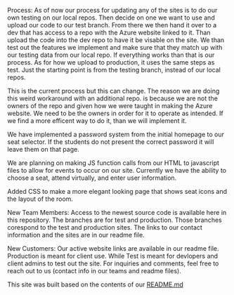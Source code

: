 Process:
As of now our process for updating any of the sites is to do our own testing on our local repos. Then decide on one we
want to use and upload our code to our test branch. From there we then hand it over to a dev that has access to a repo
with the Azure website linked to it. Than upload the code into the dev repo to have it be visable on the site. We than
test out the features we implement and make sure that they match up with our testing data from our local repo. If
everything works than that is our process. As for how we upload to production, it uses the same steps as test. 
Just the starting point is from the testing branch, instead of our local repos.

This is the current process but this can change. The reason we are doing this weird workaround with an additional repo.
is because we are not the owners of the repo and given how we were taught in making the Azure website. We need to be 
the owners in order for it to operate as intended. If we find a more efficent way to do it, than we will implement it.

We have implemented a password system from the initial homepage to our seat selector. If the students do not present the correct password it will leave them on that page. 

We are planning on making JS function calls from our HTML to javascript files to allow for events to occur on our site. Currently we have the ability to choose a seat,
attend virtually, and enter user information.

Added CSS to make a more elegant looking page that shows seat icons and the layout of the room. 

New Team Members:
Access to the newest source code is available here in this repository. The branches are for test and production. 
Those branches corespond to the test and production sites. 
The links to our contact information and the sites are in our readme file.

New Customers:
Our active website links are available in our readme file. Production is meant for client use. While Test is meant for
devlopers and client admins to test out the site. For inquiries and comments, feel free to reach out 
to us (contact info in our teams and readme files).


This site was built based on the contents of our [README.md](https://github.com/EricJPogue/UltimateSeatSelector/blob/main/README.md)
